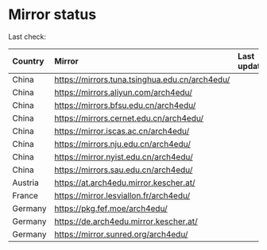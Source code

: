 <script src="./time.js"></script>
# Mirror status
Last check: <script type="text/javascript">localize(1738527657.8167892);</script>

|Country|Mirror|Last update|
|:------|:-----|:----------|
|China|https://mirrors.tuna.tsinghua.edu.cn/arch4edu/|<script type="text/javascript">localize(1738521435);</script>|
|China|https://mirrors.aliyun.com/arch4edu/|<script type="text/javascript">localize(1738478258);</script>|
|China|https://mirrors.bfsu.edu.cn/arch4edu/|<script type="text/javascript">localize(1738478258);</script>|
|China|https://mirrors.cernet.edu.cn/arch4edu/|<script type="text/javascript">localize(1738478258);</script>|
|China|https://mirror.iscas.ac.cn/arch4edu/|<script type="text/javascript">localize(1738478258);</script>|
|China|https://mirrors.nju.edu.cn/arch4edu/|<script type="text/javascript">localize(1738391822);</script>|
|China|https://mirror.nyist.edu.cn/arch4edu/|<script type="text/javascript">localize(1738478258);</script>|
|China|https://mirrors.sau.edu.cn/arch4edu/|<script type="text/javascript">localize(1731653531);</script>|
|Austria|https://at.arch4edu.mirror.kescher.at/|<script type="text/javascript">localize(1738478258);</script>|
|France|https://mirror.lesviallon.fr/arch4edu/|<script type="text/javascript">localize(1738478258);</script>|
|Germany|https://pkg.fef.moe/arch4edu/|<script type="text/javascript">localize(1738478258);</script>|
|Germany|https://de.arch4edu.mirror.kescher.at/|<script type="text/javascript">localize(1738478258);</script>|
|Germany|https://mirror.sunred.org/arch4edu/|<script type="text/javascript">localize(1738478258);</script>|

<script src="./tablefilter/tablefilter.js"></script>
<script src="./table.js"></script>